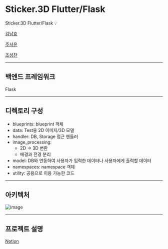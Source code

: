 # Sticker.3D Flutter/Flask
Sticker.3D Flutter/Flask 💡 

[김남효](https://github.com/namhyo01)

[주서윤](https://github.com/JooSeuYoon)

[조성찬](https://github.com/JoeSeongchan)

---
## 백엔드 프레임워크

Flask

---

## 디렉토리 구성

- blueprints: blueprint 객체
- data: Test용 2D 이미지/3D 모델
- handler: DB, Storage 접근 핸들러
- image_processing: 
  - 2D -> 3D 변환 
  - 배경과 전경 분리
- model: DB와 연동하여 사용자가 입력한 데이터나 사용자에게 출력할 데이터
- namespaces: namespace 객체
- utility: 공용으로 이용 가능한 코드

---

## 아키텍처

![image](https://github.com/capston03/capstone-project-back/assets/63490601/0e6db58a-df1f-430f-ada8-0072be75a81e)

---

## 프로젝트 설명
[Notion](https://seongchancho.notion.site/Sticker-3D-4ada74af053643a79892de8d07e634a6](https://seongchancho.notion.site/Sticker-3D-e2433b91f936469b8ac129ecd8ef1cf4?pvs=4)https://seongchancho.notion.site/Sticker-3D-e2433b91f936469b8ac129ecd8ef1cf4?pvs=4)
